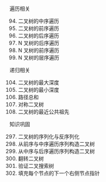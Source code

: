 遍历相关

94. 二叉树的中序遍历
144. 二叉树的前序遍历
145. 二叉树的后序遍历
590. N 叉树的后序遍历
589. N 叉树的前序遍历
429. N 叉树的层序遍历

递归相关

104. 二叉树的最大深度
111. 二叉树的最小深度
112. 路径总和
101. 对称二叉树
236. 二叉树的最近公共祖先

知识巩固

297. 二叉树的序列化与反序列化
105. 从前序与中序遍历序列构造二叉树
106. 从中序与后序遍历序列构造二叉树
226. 翻转二叉树
98. 验证二叉搜索树
116. 填充每个节点的下一个右侧节点指针
